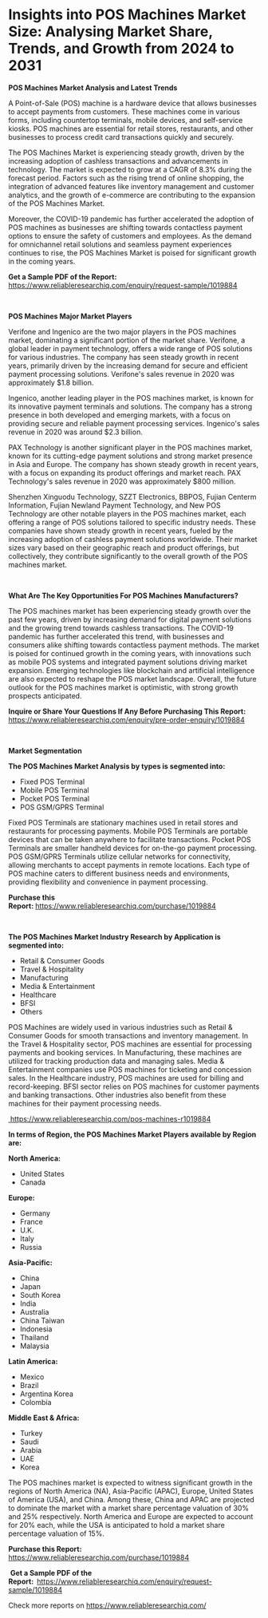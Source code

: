 <p><h1>Insights into POS Machines Market Size: Analysing Market Share, Trends, and Growth from 2024 to 2031</h1></p><p><strong>POS Machines Market Analysis and Latest Trends</strong></p>
<p><p>A Point-of-Sale (POS) machine is a hardware device that allows businesses to accept payments from customers. These machines come in various forms, including countertop terminals, mobile devices, and self-service kiosks. POS machines are essential for retail stores, restaurants, and other businesses to process credit card transactions quickly and securely.</p><p>The POS Machines Market is experiencing steady growth, driven by the increasing adoption of cashless transactions and advancements in technology. The market is expected to grow at a CAGR of 8.3% during the forecast period. Factors such as the rising trend of online shopping, the integration of advanced features like inventory management and customer analytics, and the growth of e-commerce are contributing to the expansion of the POS Machines Market.</p><p>Moreover, the COVID-19 pandemic has further accelerated the adoption of POS machines as businesses are shifting towards contactless payment options to ensure the safety of customers and employees. As the demand for omnichannel retail solutions and seamless payment experiences continues to rise, the POS Machines Market is poised for significant growth in the coming years.</p></p>
<p><strong>Get a Sample PDF of the Report:&nbsp;</strong> <a href="https://www.reliableresearchiq.com/enquiry/request-sample/1019884">https://www.reliableresearchiq.com/enquiry/request-sample/1019884</a></p>
<p>&nbsp;</p>
<p><strong>POS Machines Major Market Players</strong></p>
<p><p>Verifone and Ingenico are the two major players in the POS machines market, dominating a significant portion of the market share. Verifone, a global leader in payment technology, offers a wide range of POS solutions for various industries. The company has seen steady growth in recent years, primarily driven by the increasing demand for secure and efficient payment processing solutions. Verifone's sales revenue in 2020 was approximately $1.8 billion.</p><p>Ingenico, another leading player in the POS machines market, is known for its innovative payment terminals and solutions. The company has a strong presence in both developed and emerging markets, with a focus on providing secure and reliable payment processing services. Ingenico's sales revenue in 2020 was around $2.3 billion.</p><p>PAX Technology is another significant player in the POS machines market, known for its cutting-edge payment solutions and strong market presence in Asia and Europe. The company has shown steady growth in recent years, with a focus on expanding its product offerings and market reach. PAX Technology's sales revenue in 2020 was approximately $800 million.</p><p>Shenzhen Xinguodu Technology, SZZT Electronics, BBPOS, Fujian Centerm Information, Fujian Newland Payment Technology, and New POS Technology are other notable players in the POS machines market, each offering a range of POS solutions tailored to specific industry needs. These companies have shown steady growth in recent years, fueled by the increasing adoption of cashless payment solutions worldwide. Their market sizes vary based on their geographic reach and product offerings, but collectively, they contribute significantly to the overall growth of the POS machines market.</p></p>
<p>&nbsp;</p>
<p><strong>What Are The Key Opportunities For POS Machines Manufacturers?</strong></p>
<p><p>The POS machines market has been experiencing steady growth over the past few years, driven by increasing demand for digital payment solutions and the growing trend towards cashless transactions. The COVID-19 pandemic has further accelerated this trend, with businesses and consumers alike shifting towards contactless payment methods. The market is poised for continued growth in the coming years, with innovations such as mobile POS systems and integrated payment solutions driving market expansion. Emerging technologies like blockchain and artificial intelligence are also expected to reshape the POS market landscape. Overall, the future outlook for the POS machines market is optimistic, with strong growth prospects anticipated.</p></p>
<p><strong>Inquire or Share Your Questions If Any Before Purchasing This Report:</strong> <a href="https://www.reliableresearchiq.com/enquiry/pre-order-enquiry/1019884">https://www.reliableresearchiq.com/enquiry/pre-order-enquiry/1019884</a></p>
<p>&nbsp;</p>
<p><strong>Market Segmentation</strong></p>
<p><strong>The POS Machines Market Analysis by types is segmented into:</strong></p>
<p><ul><li>Fixed POS Terminal</li><li>Mobile POS Terminal</li><li>Pocket POS Terminal</li><li>POS GSM/GPRS Terminal</li></ul></p>
<p><p>Fixed POS Terminals are stationary machines used in retail stores and restaurants for processing payments. Mobile POS Terminals are portable devices that can be taken anywhere to facilitate transactions. Pocket POS Terminals are smaller handheld devices for on-the-go payment processing. POS GSM/GPRS Terminals utilize cellular networks for connectivity, allowing merchants to accept payments in remote locations. Each type of POS machine caters to different business needs and environments, providing flexibility and convenience in payment processing.</p></p>
<p><strong>Purchase this Report:&nbsp;</strong><a href="https://www.reliableresearchiq.com/purchase/1019884">https://www.reliableresearchiq.com/purchase/1019884</a></p>
<p>&nbsp;</p>
<p><strong>The POS Machines Market Industry Research by Application is segmented into:</strong></p>
<p><ul><li>Retail & Consumer Goods</li><li>Travel & Hospitality</li><li>Manufacturing</li><li>Media & Entertainment</li><li>Healthcare</li><li>BFSI</li><li>Others</li></ul></p>
<p><p>POS Machines are widely used in various industries such as Retail & Consumer Goods for smooth transactions and inventory management. In the Travel & Hospitality sector, POS machines are essential for processing payments and booking services. In Manufacturing, these machines are utilized for tracking production data and managing sales. Media & Entertainment companies use POS machines for ticketing and concession sales. In the Healthcare industry, POS machines are used for billing and record-keeping. BFSI sector relies on POS machines for customer payments and banking transactions. Other industries also benefit from these machines for their payment processing needs.</p></p>
<p><a href="https://www.reliableresearchiq.com/pos-machines-r1019884">&nbsp;https://www.reliableresearchiq.com/pos-machines-r1019884</a></p>
<p><strong>In terms of Region, the POS Machines Market Players available by Region are:</strong></p>
<p>
    <p> <strong> North America: </strong>
        <ul>
            <li>United States</li>
            <li>Canada</li>
        </ul>
        </p> 
    <p> <strong> Europe: </strong>
        <ul>
            <li>Germany</li>
            <li>France</li>
            <li>U.K.</li>
            <li>Italy</li>
            <li>Russia</li>
        </ul>
        </p> 
    <p> <strong> Asia-Pacific: </strong>
        <ul>
            <li>China</li>
            <li>Japan</li>
            <li>South Korea</li>
            <li>India</li>
            <li>Australia</li>
            <li>China Taiwan</li>
            <li>Indonesia</li>
            <li>Thailand</li>
            <li>Malaysia</li>
        </ul>
        </p> 
    <p> <strong> Latin America: </strong>
        <ul>
            <li>Mexico</li>
            <li>Brazil</li>
            <li>Argentina Korea</li>
            <li>Colombia</li>
        </ul>
        </p> 
    <p> <strong> Middle East & Africa: </strong>
        <ul>
            <li>Turkey</li>
            <li>Saudi</li>
            <li>Arabia</li>
            <li>UAE</li>
            <li>Korea</li>
        </ul>
    </p>
    </p>
<p><p>The POS machines market is expected to witness significant growth in the regions of North America (NA), Asia-Pacific (APAC), Europe, United States of America (USA), and China. Among these, China and APAC are projected to dominate the market with a market share percentage valuation of 30% and 25% respectively. North America and Europe are expected to account for 20% each, while the USA is anticipated to hold a market share percentage valuation of 15%.</p></p>
<p><strong>Purchase this Report: </strong><a href="https://www.reliableresearchiq.com/purchase/1019884">https://www.reliableresearchiq.com/purchase/1019884</a></p>
<p>&nbsp;<strong>Get a Sample PDF of the Report:&nbsp;&nbsp;</strong><a href="https://www.reliableresearchiq.com/enquiry/request-sample/1019884">https://www.reliableresearchiq.com/enquiry/request-sample/1019884</a></p>
<p><strong></strong></p>
<p>Check more reports on <a href="https://www.reliableresearchiq.com/">https://www.reliableresearchiq.com/</a></p>
